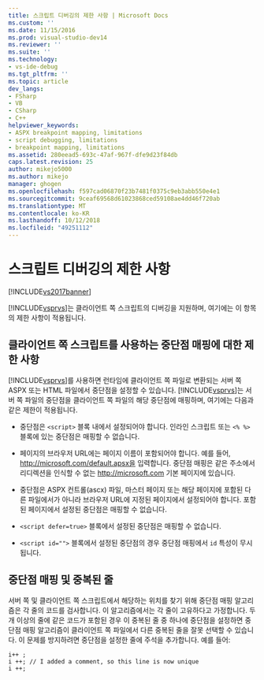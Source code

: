 ```yaml
---
title: 스크립트 디버깅의 제한 사항 | Microsoft Docs
ms.custom: ''
ms.date: 11/15/2016
ms.prod: visual-studio-dev14
ms.reviewer: ''
ms.suite: ''
ms.technology:
- vs-ide-debug
ms.tgt_pltfrm: ''
ms.topic: article
dev_langs:
- FSharp
- VB
- CSharp
- C++
helpviewer_keywords:
- ASPX breakpoint mapping, limitations
- script debugging, limitations
- breakpoint mapping, limitations
ms.assetid: 280eead5-693c-47af-967f-dfe9d23f84db
caps.latest.revision: 25
author: mikejo5000
ms.author: mikejo
manager: ghogen
ms.openlocfilehash: f597cad06870f23b7481f0375c9eb3abb550e4e1
ms.sourcegitcommit: 9ceaf69568d61023868ced59108ae4dd46f720ab
ms.translationtype: MT
ms.contentlocale: ko-KR
ms.lasthandoff: 10/12/2018
ms.locfileid: "49251112"
---
```

# <a name="limitations-on-script-debugging"></a>스크립트 디버깅의 제한 사항
[!INCLUDE[vs2017banner](../includes/vs2017banner.md)]

[!INCLUDE[vsprvs](../includes/vsprvs-md.md)]는 클라이언트 쪽 스크립트의 디버깅을 지원하며, 여기에는 이 항목의 제한 사항이 적용됩니다.  
  
## <a name="limitations-on-breakpoint-mapping-with-client-side-script"></a>클라이언트 쪽 스크립트를 사용하는 중단점 매핑에 대한 제한 사항  
 [!INCLUDE[vsprvs](../includes/vsprvs-md.md)]를 사용하면 런타임에 클라이언트 쪽 파일로 변환되는 서버 쪽 ASPX 또는 HTML 파일에서 중단점을 설정할 수 있습니다. [!INCLUDE[vsprvs](../includes/vsprvs-md.md)]는 서버 쪽 파일의 중단점을 클라이언트 쪽 파일의 해당 중단점에 매핑하며, 여기에는 다음과 같은 제한이 적용됩니다.  
  
-   중단점은 `<script>` 블록 내에서 설정되어야 합니다. 인라인 스크립트 또는 `<% %>` 블록에 있는 중단점은 매핑할 수 없습니다.  
  
-   페이지의 브라우저 URL에는 페이지 이름이 포함되어야 합니다. 예를 들어, http://microsoft.com/default.apsx을 입력합니다. 중단점 매핑은 같은 주소에서 리디렉션을 인식할 수 없는 http://microsoft.com 기본 페이지에 있습니다.  
  
-   중단점은 ASPX 컨트롤(ascx) 파일, 마스터 페이지 또는 해당 페이지에 포함된 다른 파일에서가 아니라 브라우저 URL에 지정된 페이지에서 설정되어야 합니다. 포함된 페이지에서 설정된 중단점은 매핑할 수 없습니다.  
  
-   `<script defer=true>` 블록에서 설정된 중단점은 매핑할 수 없습니다.  
  
-   `<script id="">` 블록에서 설정된 중단점의 경우 중단점 매핑에서 `id` 특성이 무시됩니다.  
  
## <a name="breakpoint-mapping-and-duplicate-lines"></a>중단점 매핑 및 중복된 줄  
 서버 쪽 및 클라이언트 쪽 스크립트에서 해당하는 위치를 찾기 위해 중단점 매핑 알고리즘은 각 줄의 코드를 검사합니다. 이 알고리즘에서는 각 줄이 고유하다고 가정합니다. 두 개 이상의 줄에 같은 코드가 포함된 경우 이 중복된 줄 중 하나에 중단점을 설정하면 중단점 매핑 알고리즘이 클라이언트 쪽 파일에서 다른 중복된 줄을 잘못 선택할 수 있습니다. 이 문제를 방지하려면 중단점을 설정한 줄에 주석을 추가합니다. 예를 들어:  
  
```  
i++ ;  
i ++; // I added a comment, so this line is now unique  
i ++;  
```



